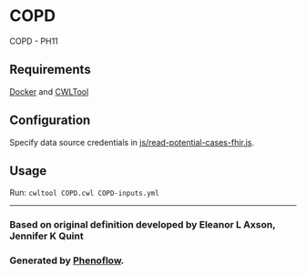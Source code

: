 # COPD

COPD - PH11

## Requirements

[Docker](https://docs.docker.com/install/) and [CWLTool](https://github.com/common-workflow-language/cwltool#install)

## Configuration

Specify data source credentials in [js/read-potential-cases-fhir.js](js/read-potential-cases-fhir.js).

## Usage

Run: `cwltool COPD.cwl COPD-inputs.yml`

***

### Based on original definition developed by Eleanor L Axson, Jennifer K Quint
### Generated by [Phenoflow](https://kclhi.org/phenoflow).

